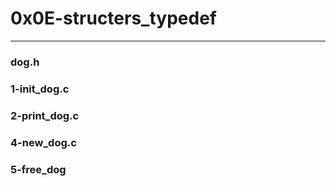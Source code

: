 # 0x0E-structers_typedef
___________________________________
### dog.h
### 1-init_dog.c
### 2-print_dog.c
### 4-new_dog.c
### 5-free_dog
